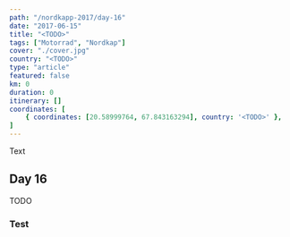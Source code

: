 ```yaml
---
path: "/nordkapp-2017/day-16"
date: "2017-06-15"
title: "<TODO>"
tags: ["Motorrad", "Nordkap"]
cover: "./cover.jpg"
country: "<TODO>"
type: "article"
featured: false
km: 0
duration: 0
itinerary: []
coordinates: [
    { coordinates: [20.58999764, 67.843163294], country: '<TODO>' },
]
---
```


Text


## Day 16

TODO


### Test

